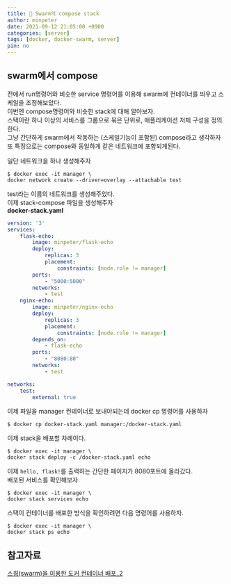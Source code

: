 ```yaml
---
title: 🐙 Swarm의 compose stack
author: minpeter
date: 2021-09-12 21:05:00 +0900
categories: [server]
tags: [docker, docker-swarm, server]
pin: no
---
```


## swarm에서 compose
전에서 run명령어와 비슷한 service 명령어를 이용해 swarm에 컨테이너를 띄우고 스케일을 조정해보았다.  
이번엔 compose명령어와 비슷한 stack에 대해 알아보자.  
스택이란 하나 이상의 서비스를 그룹으로 묶은 단위로, 애플리케이션 저체 구성을 정의한다.  
그냥 간단하게 swarm에서 작동하는 (스케일기능이 포함된) compose라고 생각하자  
또 특징으로는 compose와 동일하게 같은 네트워크에 포함되게된다.  

일단 네트워크을 하나 생성해주자
```
$ docker exec -it manager \
docker network create --driver=overlay --attachable test
```
test라는 이름의 네트워크를 생성해주었다.  
이제 stack-compose 파일을 생성해주자  
**docker-stack.yaml**
```yaml
version: '3'
services:
    flask-echo:
        image: minpeter/flask-echo
        deploy:
            replicas: 3
            placement:
                constraints: [node.role != manager]
        ports:
            - "5000:5000"
        networks:
            - test
    nginx-echo:
        image: minpeter/nginx-echo
        deploy:
            replicas: 3
            placement:
                constraints: [node.role != manager]
        depends_on:
            - flask-echo
        ports:
            - "8080:80"
        networks:
            - test

networks:
    test:
        external: true
```
이제 파일을 manager 컨테이너로 보내야되는데 docker cp 명령어를 사용하자  
```
$ docker cp docker-stack.yaml manager:/docker-stack.yaml
```
이제 stack을 배포할 차례이다.  
```
$ docker exec -it manager \
docker stack deploy -c /docker-stack.yaml echo
```
이제 `hello, flask!`를 출력하는 간단한 페이지가 8080포트에 올라갔다.  
배포된 서비스를 확인해보자  
```
$ docker exec -it manager \
docker stack services echo
```
스택이 컨테이너를 배포한 방식을 확인하려면 다음 명령어를 사용하자.  
```
$ docker exec -it manager \
docker stack ps echo
```


## 참고자료

[스웜(swarm)을 이용한 도커 컨테이너 배포_2](https://cornswrold.tistory.com/515?category=930033)  